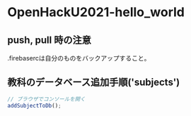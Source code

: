 # OpenHackU2021-hello_world

## push, pull 時の注意

.firebasercは自分のものをバックアップすること。

## 教科のデータベース追加手順('subjects')

```js
// ブラウザでコンソールを開く
addSubjectToDb();
```

